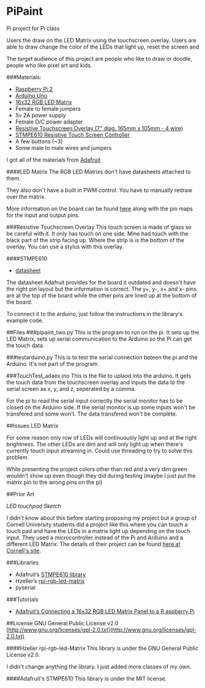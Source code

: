 # PiPaint
Pi project for Pi class

Users the draw on the LED Matrix using the touchscreen overlay.
Users are able to draw change the color of the LEDs that light up, reset the screen and 

The target audience of this project are people who like to draw or doodle, people who like pixel art and kids.

###Materials:
- [Raspberry Pi 2](https://www.adafruit.com/products/2358)
- [Arduino Uno](https://www.adafruit.com/products/50)
- [16x32 RGB LED Matrix](https://www.adafruit.com/product/420)
- Female to female jumpers
- 5v 2A power supply
- Female D/C power adapter
- [Resistive Touchscreen Overlay (7" diag. 165mm x 105mm - 4 wire)](https://www.adafruit.com/products/1676)
- [STMPE610 Resistive Touch Screen Controller](https://www.adafruit.com/products/1571)
- A few buttons (~3)
- Some male to male wires and jumpers


I got all of the materials from [Adafruit](https://www.adafruit.com/)

####LED Matrix
The RGB LED Matrixs don't have datasheets attached to them.

They also don't have a built in PWM control. You have to manually redraw over the matrix.

More information on the board can be found [here](https://learn.adafruit.com/32x16-32x32-rgb-led-matrix?view=all) along with the pin maps for the input and output pins.

###Resistive Touchscreen Overlay
This touch screen is made of glass so be careful with it. It only has touch on one side. Mine had touch with the black part of the strip facing up. Where the strip is is the bottom of the overlay. You can use a stylus with this overlay.

####STMPE610
+ [datasheet](http://www.adafruit.com/datasheets/STMPE610.pdf)

The datasheet Adafruit provides for the board it outdated and doesn't have the right pin layout but the information is correct. The y+, y-, x+ and x- pins are at the top of the board while the other pins are lined up at the bottom of the board. 

To connect it to the arduino, just follow the instructions in the library's example code.

##Files
###pipaint_two.py
This is the program to run on the pi. It sets up the LED Matrix, sets up serial communication to the Arduino so the Pi can get the touch data. 

###testarduino.py
This is to test the serial connection beteen the pi and the Arduino. It's not part of the program.

###TouchTest_adaex.ino
This is the file to uplaod into the arduino. It gets the touch data from the touchscreen overlay and inputs the data to the serial screen as x, y, and z, seperated by a comma.

For the pi to read the serial input correctly the serial monitor has to be closed on the Arduino side. If the serial monitor is up some inputs won't be transfered and some won't. The data transfered won't be complete.

##Issues
LED Matrix

For some reason only row of LEDs will continuously light up and at the right brightness. The other LEDs are dim and will only light up when there's currently touch input streaming in. Could use threading to try to solve this problem.

While presenting the project colors other than red and a very dim green wouldn't show up even though they did during testing (maybe I just put the matrix pin to the wrong pins on the pi)

##Prior Art

*LED touchpad Sketch*

I didn't know about this before starting proposing my project but a group of Cornell University students did a project like this where you can touch a touch pad and have the LEDs in a matrix light up depending on the touch input. They used a microcontroller instead of the Pi and Arduino and a different LED Matrix. The details of their project can be found [here at Cornell's site](http://people.ece.cornell.edu/land/courses/ece4760/FinalProjects/f2014/qw77_yq83_zm84/qw77_yq83_zm84/index.html).

###Libraries
+ Adafruit’s [STMPE610 library](https://github.com/adafruit/Adafruit_STMPE610)
+ Hzeller’s [rpi-rgb-led-matrix](https://github.com/hzeller/rpi-rgb-led-matrix/)
+ pyserial

###Tutorials
+ [Adafruit’s Connecting a 16x32 RGB LED Matrix Panel to a R  aspberry Pi](https://learn.adafruit.com/connecting-a-16x32-rgb-led-matrix-panel-to-a-raspberry-pi?view=all)

##License
GNU General Public License v2.0
[http://www.gnu.org/licenses/gpl-2.0.txt](http://www.gnu.org/licenses/gpl-2.0.txt)

####Hzeller rpi-rgb-led-Matrix
This library is under the GNU General Public License v2.0.

I didn't change anything the library. I just added more classes of my own.

####Adafruit's STMPE610
This library is under the MIT license.

